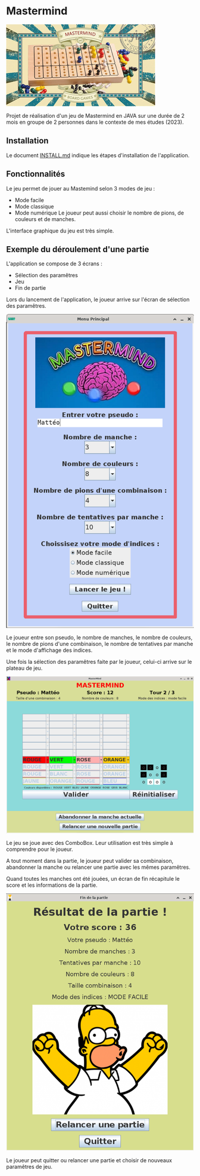 Mastermind
==========

![Image d'illustration du jeu](imagesReadme/mastermind.jpg)

Projet de réalisation d'un jeu de Mastermind en JAVA sur une durée de 2 mois en groupe de 2 personnes dans le contexte de mes études (2023).

## Installation

Le document [INSTALL.md](https://github.com/matteorenaud/mastermind/blob/main/INSTALL.md) indique les étapes d'installation de l'application.

## Fonctionnalités

Le jeu permet de jouer au Mastemind selon 3 modes de jeu :
- Mode facile
- Mode classique
- Mode numérique
Le joueur peut aussi choisir le nombre de pions, de couleurs et de manches.

L'interface graphique du jeu est très simple.

## Exemple du déroulement d'une partie

L'application se compose de 3 écrans :
- Sélection des paramêtres
- Jeu
- Fin de partie

Lors du lancement de l'application, le joueur arrive sur l'écran de sélection des paramêtres.

![Écran d'accuuil du jeu](imagesReadme/ecran_accueil.png)

Le joueur entre son pseudo, le nombre de manches, le nombre de couleurs, le nombre de pions d'une combinaison, le nombre de tentatives par manche et le mode d'affichage des indices.

Une fois la sélection des paramêtres faite par le joueur, celui-ci arrive sur le plateau de jeu.

![Plateau de jeu](imagesReadme/ecran_jeu.png)

Le jeu se joue avec des ComboBox. Leur utilisation est très simple à comprendre pour le joueur. 

A tout moment dans la partie, le joueur peut valider sa combinaison, abandonner la manche ou relancer une partie avec les mêmes paramêtres.

Quand toutes les manches ont été jouées, un écran de fin récapitule le score et les informations de la partie.

![Écran de fin du jeu](imagesReadme/ecran_fin.png)

Le joueur peut quitter ou relancer une partie et choisir de nouveaux paramêtres de jeu.
